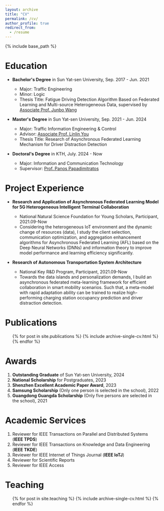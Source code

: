 ```yaml
---
layout: archive
title: "CV"
permalink: /cv/
author_profile: true
redirect_from:
  - /resume
---
```


{% include base_path %}

Education
======
* **Bachelor's Degree** in Sun Yat-sen University, Sep. 2017 - Jun. 2021
  * Major: Traffic Engineering
  * Minor: Logic
  * Thesis Title: Fatigue Driving Detection Algorithm Based on Federated Learning and Multi-source Heterogeneous Data, supervised by [Associate Prof. Junbo Wang](https://ise.sysu.edu.cn/teacher/teacher02/1364591.htm)
* **Master's Degree** in Sun Yat-sen University, Sep. 2021 - Jun. 2024  
  * Major: Traffic Information Engineering & Control
  * Advisor: [Associate Prof. Linlin You](https://ise.sysu.edu.cn/teacher/teacher02/1371451.htm)
  * Thesis Title: Research of Asynchronous Federated Learning Mechanism for Driver Distraction Detection

* **Doctoral's Degree** in KTH, July. 2024 - Now
  * Major: Information and Communication Technology
  * Supervisor: [Prof. Panos Papadimitratos](https://people.kth.se/~papadim/)

Project Experience
======
* **Research and Application of Asynchronous Federated Learning Model for 5G Heterogeneous Intelligent Terminal Collaboration** 
  * National Natural Science Foundation for Young Scholars, Participant, 2021.09-Now
  * Considering the heterogeneous IoT environment and the dynamic change of resources (data), I study the client selection, communication optimization, and aggregation enhancement algorithms for Asynchronous Federated Learning (AFL) based on the Deep Neural Networks (DNNs) and information theory to improve model performance and learning efficiency significantly.

* **Research of Autonomous Transportation System Architecture** 
  * National Key R&D Program, Participant, 2021.09-Now
  * Towards the data islands and personalization demands, I build an asynchronous federated meta-learning framework for efficient collaboration in smart mobility scenarios. Such that, a meta-model with rapid adaptation ability can be trained to realize high-performing charging station occupancy prediction and driver distraction detection.






Publications
======
  <ul>{% for post in site.publications %}
    {% include archive-single-cv.html %}
  {% endfor %}</ul>
  



Awards
======
1. **Outstanding Graduate** of Sun Yat-sen University, 2024
1. **National Scholarship** for Postgraduates, 2023
1. **Shenzhen Excellent Academic Paper Award**, 2023
1. **Samsung Scholarship** (Only one person is selected in the school), 2022
1. **Guangdong Guangda Scholarship** (Only five persons are selected in the school), 2021


Academic Services
======
1. Reviewer for IEEE Transactions on Parallel and Distributed Systems (**IEEE TPDS**)
1. Reviewer for IEEE Transactions on Knowledge and Data Engineering (**IEEE TKDE**)
1. Reviewer for IEEE Internet of Things Journal (**IEEE IoTJ**)
1. Reviewer for Scientific Reports
1. Reviewer for IEEE Access

  
Teaching
======
  <ul>{% for post in site.teaching %}
    {% include archive-single-cv.html %}
  {% endfor %}</ul>
  

